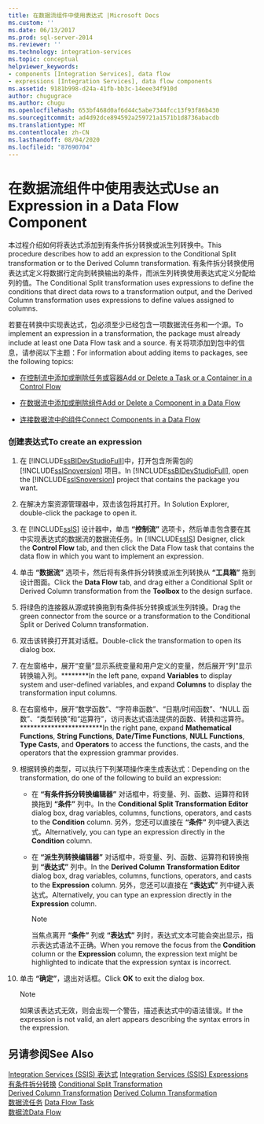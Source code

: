 ```yaml
---
title: 在数据流组件中使用表达式 |Microsoft Docs
ms.custom: ''
ms.date: 06/13/2017
ms.prod: sql-server-2014
ms.reviewer: ''
ms.technology: integration-services
ms.topic: conceptual
helpviewer_keywords:
- components [Integration Services], data flow
- expressions [Integration Services], data flow components
ms.assetid: 9181b998-d24a-41fb-bb3c-14eee34f910d
author: chugugrace
ms.author: chugu
ms.openlocfilehash: 653bf468d0af6d44c5abe7344fcc13f93f86b430
ms.sourcegitcommit: ad4d92dce894592a259721a1571b1d8736abacdb
ms.translationtype: MT
ms.contentlocale: zh-CN
ms.lasthandoff: 08/04/2020
ms.locfileid: "87690704"
---
```

# <a name="use-an-expression-in-a-data-flow-component"></a><span data-ttu-id="3906a-102">在数据流组件中使用表达式</span><span class="sxs-lookup"><span data-stu-id="3906a-102">Use an Expression in a Data Flow Component</span></span>
  <span data-ttu-id="3906a-103">本过程介绍如何将表达式添加到有条件拆分转换或派生列转换中。</span><span class="sxs-lookup"><span data-stu-id="3906a-103">This procedure describes how to add an expression to the Conditional Split transformation or to the Derived Column transformation.</span></span> <span data-ttu-id="3906a-104">有条件拆分转换使用表达式定义将数据行定向到转换输出的条件，而派生列转换使用表达式定义分配给列的值。</span><span class="sxs-lookup"><span data-stu-id="3906a-104">The Conditional Split transformation uses expressions to define the conditions that direct data rows to a transformation output, and the Derived Column transformation uses expressions to define values assigned to columns.</span></span>  
  
 <span data-ttu-id="3906a-105">若要在转换中实现表达式，包必须至少已经包含一项数据流任务和一个源。</span><span class="sxs-lookup"><span data-stu-id="3906a-105">To implement an expression in a transformation, the package must already include at least one Data Flow task and a source.</span></span> <span data-ttu-id="3906a-106">有关将项添加到包中的信息，请参阅以下主题：</span><span class="sxs-lookup"><span data-stu-id="3906a-106">For information about adding items to packages, see the following topics:</span></span>  
  
-   [<span data-ttu-id="3906a-107">在控制流中添加或删除任务或容器</span><span class="sxs-lookup"><span data-stu-id="3906a-107">Add or Delete a Task or a Container in a Control Flow</span></span>](control-flow/add-or-delete-a-task-or-a-container-in-a-control-flow.md)  
    
  
-   [<span data-ttu-id="3906a-108">在数据流中添加或删除组件</span><span class="sxs-lookup"><span data-stu-id="3906a-108">Add or Delete a Component in a Data Flow</span></span>](data-flow/add-or-delete-a-component-in-a-data-flow.md)  
  
-   [<span data-ttu-id="3906a-109">连接数据流中的组件</span><span class="sxs-lookup"><span data-stu-id="3906a-109">Connect Components in a Data Flow</span></span>](data-flow/connect-components-in-a-data-flow.md)  
  
### <a name="to-create-an-expression"></a><span data-ttu-id="3906a-110">创建表达式</span><span class="sxs-lookup"><span data-stu-id="3906a-110">To create an expression</span></span>  
  
1.  <span data-ttu-id="3906a-111">在 [!INCLUDE[ssBIDevStudioFull](../includes/ssbidevstudiofull-md.md)]中，打开包含所需包的 [!INCLUDE[ssISnoversion](../includes/ssisnoversion-md.md)] 项目。</span><span class="sxs-lookup"><span data-stu-id="3906a-111">In [!INCLUDE[ssBIDevStudioFull](../includes/ssbidevstudiofull-md.md)], open the [!INCLUDE[ssISnoversion](../includes/ssisnoversion-md.md)] project that contains the package you want.</span></span>  
  
2.  <span data-ttu-id="3906a-112">在解决方案资源管理器中，双击该包将其打开。</span><span class="sxs-lookup"><span data-stu-id="3906a-112">In Solution Explorer, double-click the package to open it.</span></span>  
  
3.  <span data-ttu-id="3906a-113">在 [!INCLUDE[ssIS](../includes/ssis-md.md)] 设计器中，单击 **“控制流”** 选项卡，然后单击包含要在其中实现表达式的数据流的数据流任务。</span><span class="sxs-lookup"><span data-stu-id="3906a-113">In [!INCLUDE[ssIS](../includes/ssis-md.md)] Designer, click the **Control Flow** tab, and then click the Data Flow task that contains the data flow in which you want to implement an expression.</span></span>  
  
4.  <span data-ttu-id="3906a-114">单击 **“数据流”** 选项卡，然后将有条件拆分转换或派生列转换从 **“工具箱”** 拖到设计图面。</span><span class="sxs-lookup"><span data-stu-id="3906a-114">Click the **Data Flow** tab, and drag either a Conditional Split or Derived Column transformation from the **Toolbox** to the design surface.</span></span>  
  
5.  <span data-ttu-id="3906a-115">将绿色的连接器从源或转换拖到有条件拆分转换或派生列转换。</span><span class="sxs-lookup"><span data-stu-id="3906a-115">Drag the green connector from the source or a transformation to the Conditional Split or Derived Column transformation.</span></span>  
  
6.  <span data-ttu-id="3906a-116">双击该转换打开其对话框。</span><span class="sxs-lookup"><span data-stu-id="3906a-116">Double-click the transformation to open its dialog box.</span></span>  
  
7.  <span data-ttu-id="3906a-117">在左窗格中，展开“变量”显示系统变量和用户定义的变量，然后展开“列”显示转换输入列。\*\*\*\*\*\*\*\*</span><span class="sxs-lookup"><span data-stu-id="3906a-117">In the left pane, expand **Variables** to display system and user-defined variables, and expand **Columns** to display the transformation input columns.</span></span>  
  
8.  <span data-ttu-id="3906a-118">在右窗格中，展开“数学函数”、“字符串函数”、“日期/时间函数”、“NULL 函数”、“类型转换”和“运算符”，访问表达式语法提供的函数、转换和运算符。\*\*\*\*\*\*\*\*\*\*\*\*\*\*\*\*\*\*\*\*\*\*\*\*</span><span class="sxs-lookup"><span data-stu-id="3906a-118">In the right pane, expand **Mathematical Functions**, **String Functions**, **Date/Time Functions**, **NULL Functions**, **Type Casts**, and **Operators** to access the functions, the casts, and the operators that the expression grammar provides.</span></span>  
  
9. <span data-ttu-id="3906a-119">根据转换的类型，可以执行下列某项操作来生成表达式：</span><span class="sxs-lookup"><span data-stu-id="3906a-119">Depending on the transformation, do one of the following to build an expression:</span></span>  
  
    -   <span data-ttu-id="3906a-120">在 **“有条件拆分转换编辑器”** 对话框中，将变量、列、函数、运算符和转换拖到 **“条件”** 列中。</span><span class="sxs-lookup"><span data-stu-id="3906a-120">In the **Conditional Split Transformation Editor** dialog box, drag variables, columns, functions, operators, and casts to the **Condition** column.</span></span> <span data-ttu-id="3906a-121">另外，您还可以直接在 **“条件”** 列中键入表达式。</span><span class="sxs-lookup"><span data-stu-id="3906a-121">Alternatively, you can type an expression directly in the **Condition** column.</span></span>  
  
    -   <span data-ttu-id="3906a-122">在 **“派生列转换编辑器”** 对话框中，将变量、列、函数、运算符和转换拖到 **“表达式”** 列中。</span><span class="sxs-lookup"><span data-stu-id="3906a-122">In the **Derived Column Transformation Editor** dialog box, drag variables, columns, functions, operators, and casts to the **Expression** column.</span></span> <span data-ttu-id="3906a-123">另外，您还可以直接在 **“表达式”** 列中键入表达式。</span><span class="sxs-lookup"><span data-stu-id="3906a-123">Alternatively, you can type an expression directly in the **Expression** column.</span></span>  
  
        > [!NOTE]  
        >  <span data-ttu-id="3906a-124"> 当焦点离开 **“条件”** 列或 **“表达式”** 列时，表达式文本可能会突出显示，指示表达式语法不正确。</span><span class="sxs-lookup"><span data-stu-id="3906a-124">When you remove the focus from the **Condition** column or the **Expression** column, the expression text might be highlighted to indicate that the expression syntax is incorrect.</span></span>  
  
10. <span data-ttu-id="3906a-125">单击 **“确定”**，退出对话框。</span><span class="sxs-lookup"><span data-stu-id="3906a-125">Click **OK** to exit the dialog box.</span></span>  
  
    > [!NOTE]  
    >  <span data-ttu-id="3906a-126">如果该表达式无效，则会出现一个警告，描述表达式中的语法错误。</span><span class="sxs-lookup"><span data-stu-id="3906a-126">If the expression is not valid, an alert appears describing the syntax errors in the expression.</span></span>  
  
## <a name="see-also"></a><span data-ttu-id="3906a-127">另请参阅</span><span class="sxs-lookup"><span data-stu-id="3906a-127">See Also</span></span>  
 <span data-ttu-id="3906a-128">[Integration Services &#40;SSIS&#41; 表达式](expressions/integration-services-ssis-expressions.md) </span><span class="sxs-lookup"><span data-stu-id="3906a-128">[Integration Services &#40;SSIS&#41; Expressions](expressions/integration-services-ssis-expressions.md) </span></span>  
 <span data-ttu-id="3906a-129">[有条件拆分转换](data-flow/transformations/conditional-split-transformation.md) </span><span class="sxs-lookup"><span data-stu-id="3906a-129">[Conditional Split Transformation](data-flow/transformations/conditional-split-transformation.md) </span></span>  
 <span data-ttu-id="3906a-130">[Derived Column Transformation](data-flow/transformations/derived-column-transformation.md) </span><span class="sxs-lookup"><span data-stu-id="3906a-130">[Derived Column Transformation](data-flow/transformations/derived-column-transformation.md) </span></span>  
 <span data-ttu-id="3906a-131">[数据流任务](control-flow/data-flow-task.md) </span><span class="sxs-lookup"><span data-stu-id="3906a-131">[Data Flow Task](control-flow/data-flow-task.md) </span></span>  
 [<span data-ttu-id="3906a-132">数据流</span><span class="sxs-lookup"><span data-stu-id="3906a-132">Data Flow</span></span>](data-flow/data-flow.md)  
  
  
